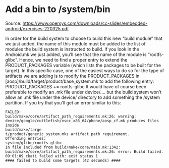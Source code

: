 # Add a bin to /system/bin
Source: https://www.opersys.com/downloads/cc-slides/embedded-android/exercises-220325.pdf

In order for the build system to choose to build this new “build module” that we just
added, the name of this module must be added to the list of modules the build system
is instructed to build. If you look in the Android.mk we just added, you’ll see that the
name of the module is “rootfs-glibc”. Hence, we need to find a proper entry to extend
the PRODUCT_PACKAGES variable (which lists the packages to be built for the
target). In this specific case, one of the easiest ways to do so for the type of artifacts
we are adding is to modify the PRODUCT_PACKAGES in
[aosp]/build/target/product/base_system.mk to add the following entry:
PRODUCT_PACKAGES += rootfs-glibc
It would have of course been preferable to modify an .mk file under device/…. but the
build system won’t allow an .mk file under the device/ directory to add something the
/system partition. If you try that you’ll get an error similar to this:

```
FAILED:
build/make/core/artifact_path_requirements.mk:26: warning:
device/google/cuttlefish/vsoc_x86_64/phone/aosp_cf.mk produces files inside
build/make/targe
t/product/generic_system.mks artifact path requirement.
Offending entries:
system/glibc/rootfs-glibc
In file included from build/make/core/main.mk:1342:
build/make/core/artifact_path_requirements.mk:26: error: Build failed.
09:01:09 ckati failed with: exit status 1
#### failed to build some targets (42 seconds) ####
```